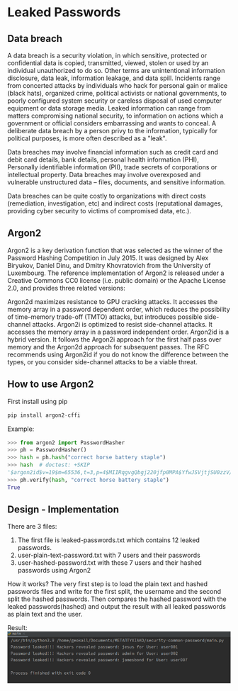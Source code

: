 # Leaked Passwords

## Data breach
A data breach is a security violation, in which sensitive, protected or confidential data is copied, transmitted, viewed, stolen or used by an individual unauthorized to do so. Other terms are unintentional information disclosure, data leak, information leakage, and data spill.
Incidents range from concerted attacks by individuals who hack for personal gain or malice (black hats), organized crime, political activists or national governments, to poorly configured system security or careless disposal of used computer equipment or data storage media.
Leaked information can range from matters compromising national security, to information on actions which a government or official considers embarrassing and wants to conceal. A deliberate data breach by a person privy to the information, typically for political purposes, is more often described as a "leak".

Data breaches may involve financial information such as credit card and debit card details, bank details, personal health information (PHI), Personally identifiable information (PII), trade secrets of corporations or intellectual property.
Data breaches may involve overexposed and vulnerable unstructured data – files, documents, and sensitive information.

Data breaches can be quite costly to organizations with direct costs (remediation, investigation, etc) and indirect costs (reputational damages, providing cyber security to victims of compromised data, etc.).

## Argon2
Argon2 is a key derivation function that was selected as the winner of the Password Hashing Competition in July 2015. It was designed by Alex Biryukov, Daniel Dinu, and Dmitry Khovratovich from the University of Luxembourg.
The reference implementation of Argon2 is released under a Creative Commons CC0 license (i.e. public domain) or the Apache License 2.0, and provides three related versions:

Argon2d maximizes resistance to GPU cracking attacks. It accesses the memory array in a password dependent order, which reduces the possibility of time–memory trade-off (TMTO) attacks, but introduces possible side-channel attacks.
Argon2i is optimized to resist side-channel attacks. It accesses the memory array in a password independent order.
Argon2id is a hybrid version. It follows the Argon2i approach for the first half pass over memory and the Argon2d approach for subsequent passes.
The RFC recommends using Argon2id if you do not know the difference between the types, or you consider side-channel attacks to be a viable threat.

## How to use Argon2
First install using pip
```python
pip install argon2-cffi
```

Example:
```python
>>> from argon2 import PasswordHasher
>>> ph = PasswordHasher()
>>> hash = ph.hash("correct horse battery staple")
>>> hash  # doctest: +SKIP
'$argon2id$v=19$m=65536,t=3,p=4$MIIRqgvgQbgj220jfp0MPA$YfwJSVjtjSU0zzV/P3S9nnQ/USre2wvJMjfCIjrTQbg'
>>> ph.verify(hash, "correct horse battery staple")
True
```

## Design - Implementation
There are 3 files:
1) The first file is leaked-passwords.txt which contains 12 leaked passwords.
2) user-plain-text-password.txt with 7 users and their passwords
3) user-hashed-password.txt with these 7 users and their hashed passwords using Argon2

How it works?
The very first step is to load the plain text and hashed passwords files and write for the first split, the username and the second split the hashed passwords.
Then compares the hashed password with the leaked passwords(hashed) and output the result with all leaked passwords as plain text and the user.

Result:
![Screenshot](images/leaked.png)

